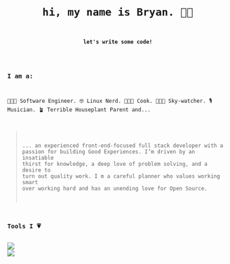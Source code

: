 <code>
<h1 align='center'> hi, my name is Bryan. 👋🏼 </h1>
<h4 align='center'>let's write some code!</h4>

### I am a:
👨🏼‍💻 Software Engineer. 
🤓 Linux Nerd. 
👨🏼‍🍳 Cook. 
🧑🏼‍🚀 Sky-watcher. 
🎙 Musician. 
🪴 Terrible Houseplant Parent
and...

> ... an experienced front-end-focused full stack developer with a passion for building Good Experiences. I’m driven by an insatiable thirst for knowledge, a deep love of problem solving, and a desire to turn out quality work. I m a careful planner who values working smart over working hard and has an unending love for Open Source. 

### Tools I 💗

<img src="https://img.shields.io/badge/node.js%20-%2343853D.svg?&style=for-the-badge&logo=node.js&logoColor=white"/>
<img src="https://img.shields.io/badge/vim%20-%2343853D.svg?&style=for-the-badge&logo=vim&logoColor=white"/>


</code>
<!--
Here are some ideas to get you started:

- 🔭 I’m currently working on ...
- 🌱 I’m currently learning ...
- 👯 I’m looking to collaborate on ...
- 🤔 I’m looking for help with ...
- 💬 Ask me about ...
- 📫 How to reach me: ...
- 😄 Pronouns: he/him
- ⚡ Fun fact: ...
-->
